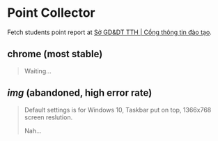 # Point Collector
Fetch students point report at [Sở GD&DT TTH | Cổng thông tin đào tạo](https://qlttgddt.thuathienhue.edu.vn/).
## chrome **(most stable)**
> Waiting...
## *img* **(abandoned, high error rate)**
> Default settings is for Windows 10, Taskbar put on top, 1366x768 screen reslution.
>
> Nah...
